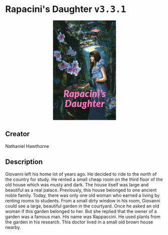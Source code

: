 
# Rapacini's Daughter <kbd>v3.3.1</kbd>

<center>
  <img src="./cover-1024.jpg"/>
</center>

## Creator
Nathaniel Hawthorne

## Description
Giovanni left his home lot of years ago. He decided to ride to the north of the country for study. He rented a small cheap room on the third floor of the old house which was musty and dark. The house itself was large and beautiful as a real palace.  Previously, this house belonged to one ancient noble family. Today, there was only one old woman who earned a living by renting rooms to students. From a small dirty window in his room, Giovanni could see a large, beautiful garden in the courtyard. Once he asked an old woman if this garden belonged to her. But she replied that the owner of a garden was a famous man. His name was Rappaccini. He used plants from the garden in his research. This doctor lived in a small old brown house nearby.
